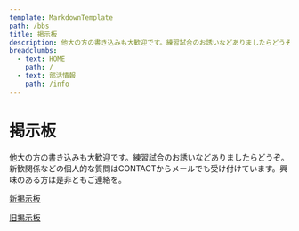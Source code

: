 ```yaml
---
template: MarkdownTemplate
path: /bbs
title: 掲示板
description: 他大の方の書き込みも大歓迎です。練習試合のお誘いなどありましたらどうぞ。新歓関係などの個人的な質問はCONTACTからメールでも受け付けています。興味のある方は是非ともご連絡を。
breadclumbs:
  - text: HOME
    path: /
  - text: 部活情報
    path: /info
---
```


# 掲示板

他大の方の書き込みも大歓迎です。練習試合のお誘いなどありましたらどうぞ。
新歓関係などの個人的な質問はCONTACTからメールでも受け付けています。興味のある方は是非ともご連絡を。


<a href="http://hitotsubashibad.bbs.fc2.com/" target="_blank">新掲示板</a>

<a href="http://bbs.mottoki.com/?bbs=ikkyo_bad" target="_blank">旧掲示板</a>
